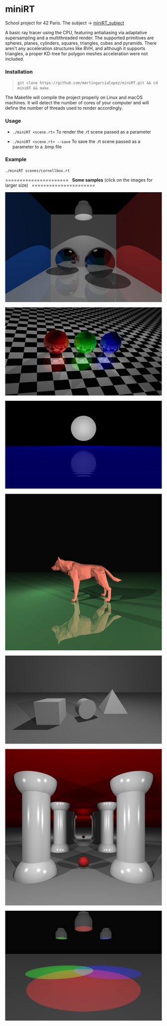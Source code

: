# miniRT

School project for 42 Paris. The subject -> [miniRT_subject](https://cdn.intra.42.fr/pdf/pdf/10458/en.subject.pdf)

A basic ray tracer using the CPU, featuring antialiasing via adaptative supersampling and a multithreaded render.
The supported primitives are spheres, planes, cylinders, squares, triangles, cubes and pyramids.
There aren't any acceleration structures like BVH, and although it supports triangles, a proper KD-tree for polygon meshes
acceleration were not included.

### Installation

> `git clone https://github.com/martingarcialopez/miniRT.git && cd miniRT && make`

The Makefile will compile the project properly on Linux and macOS machines.
It will detect the number of cores of your computer and will define the number of threads used to render accordingly.

### Usage

+ `./miniRT <scene.rt>` To render the .rt scene passed as a parameter

+ `./miniRT <scene.rt> --save` To save the .rt scene passed as a parameter to a .bmp file

### Example

`./miniRT scenes/cornellbox.rt`


======================&nbsp;&nbsp;&nbsp;**Some samples** (click on the images for larger size)&nbsp;&nbsp;&nbsp;======================

![alt text](https://github.com/martingarcialopez/miniRT/blob/master/jpg/cornellbox.jpg?raw=true)

![alt text](https://github.com/martingarcialopez/miniRT/blob/master/jpg/reflection.jpg?raw=true)

![alt text](https://github.com/martingarcialopez/miniRT/blob/master/jpg/seanight.jpg?raw=true)

![alt text](https://github.com/martingarcialopez/miniRT/blob/master/jpg/wolfside.jpg?raw=true)

![alt text](https://github.com/martingarcialopez/miniRT/blob/master/jpg/compound_figures.jpg?raw=true)

![alt text](https://github.com/martingarcialopez/miniRT/blob/master/jpg/columns.jpg?raw=true)

![alt text](https://github.com/martingarcialopez/miniRT/blob/master/jpg/colored_light.jpg?raw=true)
